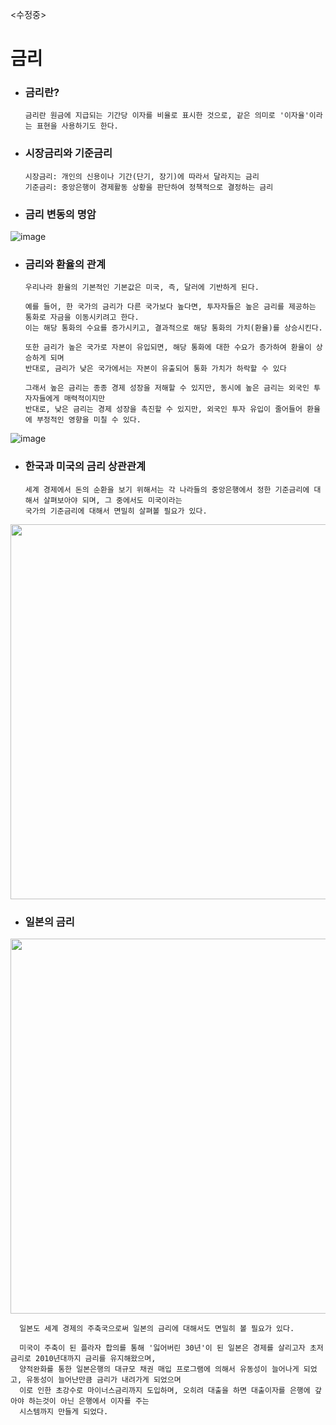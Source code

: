 <수정중>

# 금리

* ### 금리란?

      금리란 원금에 지급되는 기간당 이자를 비율로 표시한 것으로, 같은 의미로 '이자율'이라는 표현을 사용하기도 한다.

* ### 시장금리와 기준금리
  
      시장금리: 개인의 신용이나 기간(단기, 장기)에 따라서 달라지는 금리
      기준금리: 중앙은행이 경제활동 상황을 판단하여 정책적으로 결정하는 금리
  
* ### 금리 변동의 명암

![image](https://github.com/5juman/we/assets/138484641/4c90311c-eadb-4419-83a5-1c86344d5c76)

* ### 금리와 환율의 관계

      우리나라 환율의 기본적인 기본값은 미국, 즉, 달러에 기반하게 된다.

      예를 들어, 한 국가의 금리가 다른 국가보다 높다면, 투자자들은 높은 금리를 제공하는 통화로 자금을 이동시키려고 한다.
      이는 해당 통화의 수요를 증가시키고, 결과적으로 해당 통화의 가치(환율)를 상승시킨다.
        
      또한 금리가 높은 국가로 자본이 유입되면, 해당 통화에 대한 수요가 증가하여 환율이 상승하게 되며
      반대로, 금리가 낮은 국가에서는 자본이 유출되어 통화 가치가 하락할 수 있다

      그래서 높은 금리는 종종 경제 성장을 저해할 수 있지만, 동시에 높은 금리는 외국인 투자자들에게 매력적이지만
      반대로, 낮은 금리는 경제 성장을 촉진할 수 있지만, 외국인 투자 유입이 줄어들어 환율에 부정적인 영향을 미칠 수 있다.
  
![image](https://github.com/5juman/we/assets/138484641/05ca04a4-942c-4e29-ad37-e0dcdd99c52d)

* ### 한국과 미국의 금리 상관관계   

      세계 경제에서 돈의 순환을 보기 위해서는 각 나라들의 중앙은행에서 정한 기준금리에 대해서 살펴보아야 되며, 그 중에서도 미국이라는
      국가의 기준금리에 대해서 면밀히 살펴볼 필요가 있다.

<img src="https://github.com/5juman/we/assets/138484641/db59ce40-54c0-4c18-a05b-b8bf5c51e1c2" width="800" height="600">

* ### 일본의 금리

<img src="https://github.com/5juman/we/assets/138484641/72be945a-6937-4757-aaf0-47c1cb12c004" width="800" height="600">

      일본도 세계 경제의 주축국으로써 일본의 금리에 대해서도 면밀히 볼 필요가 있다.

      미국이 주축이 된 플라자 합의를 통해 '잃어버린 30년'이 된 일본은 경제를 살리고자 초저금리로 2010년대까지 금리를 유지해왔으며,
      양적완화를 통한 일본은행의 대규모 채권 매입 프로그램에 의해서 유동성이 늘어나게 되었고, 유동성이 늘어난만큼 금리가 내려가게 되었으며 
      이로 인한 초강수로 마이너스금리까지 도입하며, 오히려 대출을 하면 대출이자를 은행에 갚아야 하는것이 아닌 은행에서 이자를 주는 
      시스템까지 만들게 되었다.
      
      

